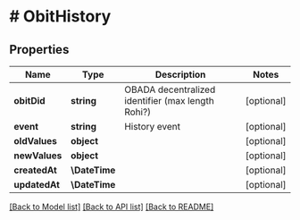 # # ObitHistory

## Properties

Name | Type | Description | Notes
------------ | ------------- | ------------- | -------------
**obitDid** | **string** | OBADA decentralized identifier (max length Rohi?) | [optional]
**event** | **string** | History event | [optional]
**oldValues** | **object** |  | [optional]
**newValues** | **object** |  | [optional]
**createdAt** | **\DateTime** |  | [optional]
**updatedAt** | **\DateTime** |  | [optional]

[[Back to Model list]](../../README.md#models) [[Back to API list]](../../README.md#endpoints) [[Back to README]](../../README.md)
